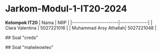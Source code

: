 # Jarkom-Modul-1-IT20-2024

**Kelompok IT20**
|        Nama           |     NRP      |
|-----------------------|--------------|
| Clara Valentina       | 5027221016   |
| Muhammad Arsy Athallah| 5027221048   |

\## Soal "creds"


\## Soal "malwleowleo"
